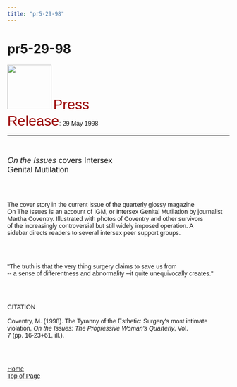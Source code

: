 ```yaml
---
title: "pr5-29-98"
---
```


# pr5-29-98

  
  


<IMG SRC="/img/logo100.gif" HEIGHT="101" WIDTH="100" NATURALSIZEFLAG="0" ALIGN="BOTTOM" />  
 <FONT FACE="Arial,Helvetica"><FONT COLOR="#990000" SIZE="+3">Press<br />Release</FONT>: 29 May 1998<A NAME="top"></A>&nbsp; 

<HR ALIGN="LEFT" />

<BR /><br /><I><FONT SIZE="+1">On the Issues</FONT></I><FONT SIZE="+1"> covers Intersex<br />Genital Mutilation</FONT></P><br /><br />

<P>
  The cover story in the current issue of the quarterly glossy magazine<br />On The Issues is an account of IGM, or Intersex Genital Mutilation by journalist<br />Martha Coventry. Illustrated with photos of Coventry and other survivors<br />of the increasingly controversial but still widely imposed operation. A<br />sidebar directs readers to several intersex peer support groups.
</P>

<br /><br />

<P>
  "The truth is that the very thing surgery claims to save us from<br />-- a sense of differentness and abnormality --it quite unequivocally creates."
</P>

<br /><br />

<P>
  CITATION <BR /><br />Coventry, M. (1998). The Tyranny of the Esthetic: Surgery's most intimate<br />violation, <I>On the Issues: The Progressive Woman's Quarterly</I>, Vol.<br />7 (pp. 16-23+61, ill.).
</P>

<br /><br />

<P>
  <A HREF="http://www.isna.org/">Home</A>&nbsp;&nbsp;&nbsp;&nbsp;&nbsp;&nbsp;&nbsp;&nbsp;&nbsp;&nbsp;&nbsp;&nbsp;&nbsp;&nbsp;&nbsp;&nbsp;&nbsp;&nbsp;&nbsp;&nbsp;&nbsp;&nbsp;&nbsp;&nbsp;&nbsp;&nbsp;&nbsp;&nbsp;&nbsp;&nbsp;&nbsp;&nbsp;&nbsp;&nbsp;&nbsp;&nbsp;&nbsp;&nbsp;&nbsp;<br /><A HREF="#top">Top of Page</A> <BR /><br />&nbsp; <BR /><br />&nbsp; <BR /><br />&nbsp;<br />